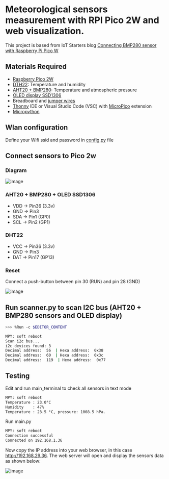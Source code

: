 # Meteorological sensors measurement with RPI Pico 2W and web visualization.

This project is based from IoT Starters blog [Connecting BMP280 sensor with Raspberry Pi Pico W](https://iotstarters.com/connecting-bmp280-sensor-with-raspberry-pi-pico-w/)

## Materials Required
  
- [Raspberry Pico 2W](https://www.raspberrypi.com/products/raspberry-pi-pico-2/) 
- [DTH22](https://fr.aliexpress.com/item/32759901711.html?spm=a2g0o.order_list.order_list_main.61.1ab05e5bBsdUCw&gatewayAdapt=glo2fra): Temperature and humidity
- [AHT20 + BMP280](https://fr.aliexpress.com/item/1005008139283157.html?spm=a2g0o.order_list.order_list_main.66.1ab05e5bBsdUCw&gatewayAdapt=glo2fra): Temperature and atmospheric pressure
- [OLED display SSD1306](https://fr.aliexpress.com/item/1005007706726114.html?spm=a2g0o.order_list.order_list_main.17.11c35e5bhBt9Yk&gatewayAdapt=glo2fra)
- Breadboard and [jumper wires](https://fr.aliexpress.com/item/1005007430055417.html?spm=a2g0o.order_list.order_list_main.16.11c35e5bhBt9Yk&gatewayAdapt=glo2fra)
- [Thonny](https://thonny.org/) IDE or Visual Studio Code (VSC) with [MicroPico](https://github.com/paulober/MicroPico) extension
- [Micropython](https://micropython.org/download/RPI_PICO2_W/)

## Wlan configuration

Define your Wifi ssid and password in [config.py](https://github.com/jgrelet/weather_web_sensors/blob/main/config.py) file

## Connect sensors to Pico 2w

### Diagram

![image](https://github.com/user-attachments/assets/89be49a1-b381-4cd1-b109-21f744a02b64)

### AHT20 + BMP280 + OLED SSD1306

- VDD -> Pin36  (3.3v)
- GND -> Pin3
- SDA -> Pin1 (GP0)
- SCL -> Pin2 (GP1)

### DHT22

- VCC -> Pin36  (3.3v)
- GND -> Pin3
- DAT -> Pin17 (GP13)

### Reset

Connect a push-button between pin 30 (RUN) and pin 28 (GND) 

![image](https://github.com/user-attachments/assets/65f24e1a-bfd9-46e5-8a0a-ab0e02d3a7b2)

## Run scanner.py to scan I2C bus (AHT20 + BMP280 sensors and OLED display)

``` bash
>>> %Run -c $EDITOR_CONTENT

MPY: soft reboot
Scan i2c bus...
i2c devices found: 3
Decimal address:  56  | Hexa address:  0x38
Decimal address:  60  | Hexa address:  0x3c
Decimal address:  119  | Hexa address:  0x77
```

## Testing
Edit and run main_terminal to check all sensors in text mode
``` bash
MPY: soft reboot
Temperature : 23.0°C
Humidity    : 47%
Temperature : 23.5 °C, pressure: 1008.5 hPa.
```
Run main.py 

``` bash
MPY: soft reboot
Connection successful
Connected on 192.168.1.36
```
Now copy the IP address into your web browser, in this case http://192.168.29.36. The web server will open and display the sensors data as shown below:

![image](https://github.com/user-attachments/assets/a0b10bff-c2d9-4772-b944-e89969b73976)




